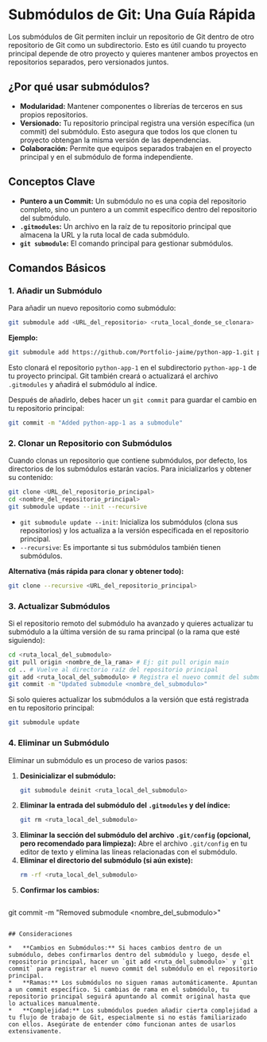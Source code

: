 # Submódulos de Git: Una Guía Rápida

Los submódulos de Git permiten incluir un repositorio de Git dentro de otro repositorio de Git como un subdirectorio. Esto es útil cuando tu proyecto principal depende de otro proyecto y quieres mantener ambos proyectos en repositorios separados, pero versionados juntos.

## ¿Por qué usar submódulos?

*   **Modularidad:** Mantener componentes o librerías de terceros en sus propios repositorios.
*   **Versionado:** Tu repositorio principal registra una versión específica (un commit) del submódulo. Esto asegura que todos los que clonen tu proyecto obtengan la misma versión de las dependencias.
*   **Colaboración:** Permite que equipos separados trabajen en el proyecto principal y en el submódulo de forma independiente.

## Conceptos Clave

*   **Puntero a un Commit:** Un submódulo no es una copia del repositorio completo, sino un puntero a un commit específico dentro del repositorio del submódulo.
*   **`.gitmodules`:** Un archivo en la raíz de tu repositorio principal que almacena la URL y la ruta local de cada submódulo.
*   **`git submodule`:** El comando principal para gestionar submódulos.

## Comandos Básicos

### 1. Añadir un Submódulo

Para añadir un nuevo repositorio como submódulo:

```bash
git submodule add <URL_del_repositorio> <ruta_local_donde_se_clonara>
```

**Ejemplo:**
```bash
git submodule add https://github.com/Portfolio-jaime/python-app-1.git python-app-1
```
Esto clonará el repositorio `python-app-1` en el subdirectorio `python-app-1` de tu proyecto principal. Git también creará o actualizará el archivo `.gitmodules` y añadirá el submódulo al índice.

Después de añadirlo, debes hacer un `git commit` para guardar el cambio en tu repositorio principal:
```bash
git commit -m "Added python-app-1 as a submodule"
```

### 2. Clonar un Repositorio con Submódulos

Cuando clonas un repositorio que contiene submódulos, por defecto, los directorios de los submódulos estarán vacíos. Para inicializarlos y obtener su contenido:

```bash
git clone <URL_del_repositorio_principal>
cd <nombre_del_repositorio_principal>
git submodule update --init --recursive
```
*   `git submodule update --init`: Inicializa los submódulos (clona sus repositorios) y los actualiza a la versión especificada en el repositorio principal.
*   `--recursive`: Es importante si tus submódulos también tienen submódulos.

**Alternativa (más rápida para clonar y obtener todo):**
```bash
git clone --recursive <URL_del_repositorio_principal>
```

### 3. Actualizar Submódulos

Si el repositorio remoto del submódulo ha avanzado y quieres actualizar tu submódulo a la última versión de su rama principal (o la rama que esté siguiendo):

```bash
cd <ruta_local_del_submodulo>
git pull origin <nombre_de_la_rama> # Ej: git pull origin main
cd .. # Vuelve al directorio raíz del repositorio principal
git add <ruta_local_del_submodulo> # Registra el nuevo commit del submódulo
git commit -m "Updated submodule <nombre_del_submodulo>"
```

Si solo quieres actualizar los submódulos a la versión que está registrada en tu repositorio principal:
```bash
git submodule update
```

### 4. Eliminar un Submódulo

Eliminar un submódulo es un proceso de varios pasos:

1.  **Desinicializar el submódulo:**
    ```bash
    git submodule deinit <ruta_local_del_submodulo>
    ```
2.  **Eliminar la entrada del submódulo del `.gitmodules` y del índice:**
    ```bash
    git rm <ruta_local_del_submodulo>
    ```
3.  **Eliminar la sección del submódulo del archivo `.git/config` (opcional, pero recomendado para limpieza):**
    Abre el archivo `.git/config` en tu editor de texto y elimina las líneas relacionadas con el submódulo.
4.  **Eliminar el directorio del submódulo (si aún existe):**
    ```bash
    rm -rf <ruta_local_del_submodulo>
    ```
5.  **Confirmar los cambios:**
    ```bash
git commit -m "Removed submodule <nombre_del_submodulo>"
```

## Consideraciones

*   **Cambios en Submódulos:** Si haces cambios dentro de un submódulo, debes confirmarlos dentro del submódulo y luego, desde el repositorio principal, hacer un `git add <ruta_del_submodulo>` y `git commit` para registrar el nuevo commit del submódulo en el repositorio principal.
*   **Ramas:** Los submódulos no siguen ramas automáticamente. Apuntan a un commit específico. Si cambias de rama en el submódulo, tu repositorio principal seguirá apuntando al commit original hasta que lo actualices manualmente.
*   **Complejidad:** Los submódulos pueden añadir cierta complejidad a tu flujo de trabajo de Git, especialmente si no estás familiarizado con ellos. Asegúrate de entender cómo funcionan antes de usarlos extensivamente.
